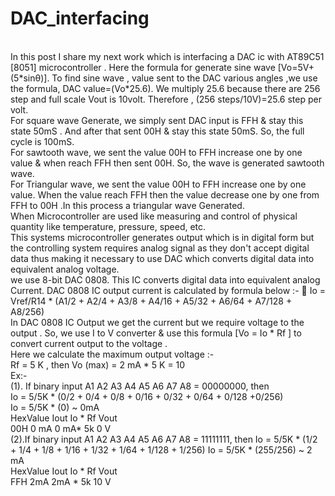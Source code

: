 # DAC_interfacing
<br>
In this post I share my next work which is interfacing a DAC ic with AT89C51 [8051] microcontroller .
Here the formula for generate sine wave [Vo=5V+(5*sinθ)]. To find sine wave , value sent to the DAC various angles ,we use the formula, DAC value=(Vo*25.6). We multiply 25.6 because there are 256 step and full scale Vout is 10volt. Therefore , (256 steps/10V)=25.6 step per volt.
<br>
For square wave Generate, we simply sent DAC input is FFH  & stay this state 50mS . And after that sent 00H &  stay this state 50mS. So, the full cycle is 100mS.
<br>
For sawtooth wave, we sent the value 00H  to  FFH increase one by one value & when reach FFH then sent 00H. So, the wave is generated sawtooth wave.
<br>
For Triangular wave, we sent the value 00H to FFH increase one by one value. When the value reach FFH then the value decrease one by one from
FFH to 00H .In this process a triangular wave Generated.  

<br>
When Microcontroller are used like measuring and control of physical quantity like temperature, pressure, speed, etc. 
<br>
This systems microcontroller generates output which is in digital form but the controlling system requires analog signal as they don't accept digital data thus making it necessary to use DAC which converts digital data into equivalent analog voltage.
<br>
we use 8-bit DAC 0808. This IC converts digital data into equivalent analog Current. DAC 0808 IC output current is calculated by formula below  :- 
	Io = Vref/R14 * (A1/2 + A2/4 + A3/8 + A4/16 + A5/32 + A6/64 + A7/128 + A8/256)
<br>
In DAC 0808 IC Output we get the current but we require voltage to the output . So, we use I to V converter & use this formula [Vo = Io * Rf ] to convert current output to the voltage .
<br>
Here we calculate the maximum output voltage :-
<br>
Rf = 5 K , then Vo (max) = 2 mA * 5 K = 10 
<br>
Ex:-
<br>
(1). If binary input A1 A2 A3 A4 A5 A6 A7 A8 = 00000000, then 
<br>
Io = 5/5K * (0/2 + 0/4 + 0/8 + 0/16 + 0/32 + 0/64 + 0/128 +0/256) 
<br>
Io = 5/5K * (0) ~ 0mA
<br>
HexValue    Iout         Io * Rf         Vout  
<br>
     00H        0 mA     0 mA* 5k      0 V
<br>
(2).If binary input A1 A2 A3 A4 A5 A6 A7 A8 = 11111111, then Io = 5/5K * (1/2 + 1/4 + 1/8 + 1/16 + 1/32 + 1/64 + 1/128 + 1/256) Io = 5/5K * (255/256) ~ 2 mA
<br>
HexValue    Iout        Io * Rf           Vout  
    <br>
     FFH         2mA      2mA * 5k       10 V
